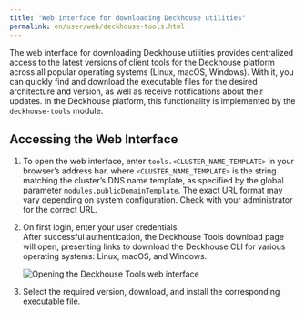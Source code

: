 ```yaml
---
title: "Web interface for downloading Deckhouse utilities"
permalink: en/user/web/deckhouse-tools.html
---
```


The web interface for downloading Deckhouse utilities provides centralized access to the latest versions of client tools for the Deckhouse platform across all popular operating systems (Linux, macOS, Windows). With it, you can quickly find and download the executable files for the desired architecture and version, as well as receive notifications about their updates. In the Deckhouse platform, this functionality is implemented by the `deckhouse-tools` module.

## Accessing the Web Interface

1. To open the web interface, enter `tools.<CLUSTER_NAME_TEMPLATE>` in your browser’s address bar, where `<CLUSTER_NAME_TEMPLATE>` is the string matching the cluster’s DNS name template, as specified by the global parameter `modules.publicDomainTemplate`. The exact URL format may vary depending on system configuration. Check with your administrator for the correct URL.
2. On first login, enter your user credentials.  
   After successful authentication, the Deckhouse Tools download page will open, presenting links to download the Deckhouse CLI for various operating systems: Linux, macOS, and Windows.

   ![Opening the Deckhouse Tools web interface](../../images/deckhouse-tools/deckhouse-tools.png)

3. Select the required version, download, and install the corresponding executable file.
